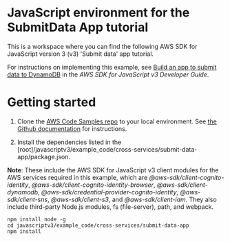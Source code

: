 # JavaScript environment for the SubmitData App tutorial
This is a workspace where you can find the following AWS SDK for JavaScript version 3 (v3) 'Submit data' app tutorial.

For instructions on implementing this example, see [Build an app to submit data to DynamoDB](https://docs.aws.amazon.com/sdk-for-javascript/v3/developer-guide/cross-service-example-submitting-data.html) in the *AWS SDK for JavaScript v3 Developer Guide*.

# Getting started

1. Clone the [AWS Code Samples repo](https://github.com/awsdocs/aws-doc-sdk-examples) to your local environment. 
See [the Github documentation](https://docs.github.com/en/github/creating-cloning-and-archiving-repositories/cloning-a-repository) for 
instructions.

1. Install the dependencies listed in the [root]/javascriptv3/example_code/cross-services/submit-data-app/package.json.

**Note**: These include the AWS SDK for JavaScript v3 client modules for the AWS services required in this example, 
which are *@aws-sdk/client-cognito-identity*, *@aws-sdk/client-cognito-identity-browser*, *@aws-sdk/client-dynamodb*,
*@aws-sdk/credential-provider-cognito-identity*, *@aws-sdk/client-sns*, *@aws-sdk/client-s3*, and *@aws-sdk/client-iam*.
They also include third-party Node.js modules, fs (file-server), path, and webpack.
```
npm install node -g 
cd javascriptv3/example_code/cross-services/submit-data-app 
npm install
```

